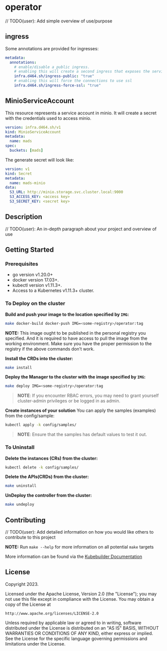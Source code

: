 # operator
// TODO(user): Add simple overview of use/purpose

## ingress

Some annotations are provided for ingresses:
```yaml
metadata:
  annotations:
    # enable/disable a public ingress.
    # enabling this will create a second ingress that exposes the service to the public.
    infra.d464.sh/ingress-public: "true"
    # enabling this will force the connections to use ssl
    infra.d464.sh/ingress-force-ssl: "true"
```

## MinioServiceAccount

This resource represents a service account in minio.
It will create a secret with the credentials used to access minio.

```yaml
version: infra.d464.sh/v1
kind: MinioServiceAccount
metadata:
  name: mads
spec:
  buckets: [mads]
```

The generate secret will look like:
```yaml
version: v1
kind: Secret
metadata:
  name: mads-minio
data:
  S3_URL: http://minio.storage.svc.cluster.local:9000
  S3_ACCESS_KEY: <access key>
  S3_SECRET_KEY: <secret key>
```


## Description
// TODO(user): An in-depth paragraph about your project and overview of use

## Getting Started

### Prerequisites
- go version v1.20.0+
- docker version 17.03+.
- kubectl version v1.11.3+.
- Access to a Kubernetes v1.11.3+ cluster.

### To Deploy on the cluster
**Build and push your image to the location specified by `IMG`:**

```sh
make docker-build docker-push IMG=<some-registry>/operator:tag
```

**NOTE:** This image ought to be published in the personal registry you specified. 
And it is required to have access to pull the image from the working environment. 
Make sure you have the proper permission to the registry if the above commands don’t work.

**Install the CRDs into the cluster:**

```sh
make install
```

**Deploy the Manager to the cluster with the image specified by `IMG`:**

```sh
make deploy IMG=<some-registry>/operator:tag
```

> **NOTE**: If you encounter RBAC errors, you may need to grant yourself cluster-admin 
privileges or be logged in as admin.

**Create instances of your solution**
You can apply the samples (examples) from the config/sample:

```sh
kubectl apply -k config/samples/
```

>**NOTE**: Ensure that the samples has default values to test it out.

### To Uninstall
**Delete the instances (CRs) from the cluster:**

```sh
kubectl delete -k config/samples/
```

**Delete the APIs(CRDs) from the cluster:**

```sh
make uninstall
```

**UnDeploy the controller from the cluster:**

```sh
make undeploy
```

## Contributing
// TODO(user): Add detailed information on how you would like others to contribute to this project

**NOTE:** Run `make --help` for more information on all potential `make` targets

More information can be found via the [Kubebuilder Documentation](https://book.kubebuilder.io/introduction.html)

## License

Copyright 2023.

Licensed under the Apache License, Version 2.0 (the "License");
you may not use this file except in compliance with the License.
You may obtain a copy of the License at

    http://www.apache.org/licenses/LICENSE-2.0

Unless required by applicable law or agreed to in writing, software
distributed under the License is distributed on an "AS IS" BASIS,
WITHOUT WARRANTIES OR CONDITIONS OF ANY KIND, either express or implied.
See the License for the specific language governing permissions and
limitations under the License.


